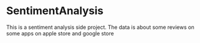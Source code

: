 # SentimentAnalysis

This is a sentiment analysis side project. The data is about some reviews on some apps on apple store and google store
